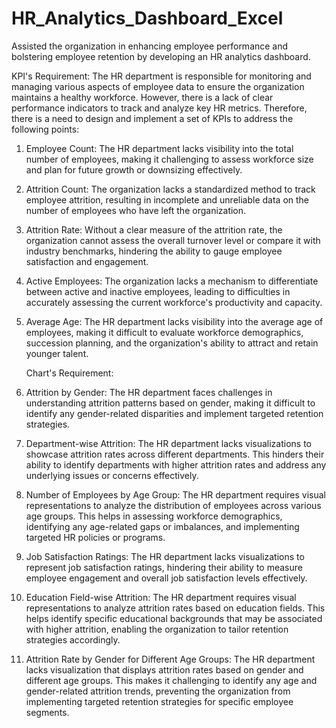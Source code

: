 # HR_Analytics_Dashboard_Excel
Assisted the organization in enhancing employee performance and bolstering employee retention by developing an HR analytics dashboard.

KPI's Requirement: The HR department is responsible for monitoring and managing various aspects of employee data to ensure the organization maintains a healthy workforce. However, there is a lack of clear  performance indicators to track and analyze key HR metrics. Therefore, there is a need to design and implement a set of KPIs to address the following points:

1) Employee Count: The HR department lacks visibility into the total number of employees, making it challenging to assess workforce size and plan for future growth or downsizing effectively.
2) Attrition Count: The organization lacks a standardized method to track employee attrition, resulting in incomplete and unreliable data on the number of employees who have left the organization.
3) Attrition Rate: Without a clear measure of the attrition rate, the organization cannot assess the overall turnover level or compare it with industry benchmarks, hindering the ability to gauge employee satisfaction and engagement.
4) Active Employees: The organization lacks a mechanism to differentiate between active and inactive employees, leading to difficulties in accurately assessing the current workforce's productivity and capacity.
5) Average Age: The HR department lacks visibility into the average age of employees, making it difficult to evaluate workforce demographics, succession planning, and the organization's ability to attract and retain younger talent.

   Chart's Requirement:
1) Attrition by Gender: The HR department faces challenges in understanding attrition patterns based on gender, making it difficult to identify any gender-related disparities and implement targeted retention strategies.
2) Department-wise Attrition: The HR department lacks visualizations to showcase attrition rates across different departments. This hinders their ability to identify departments with higher attrition rates and address any underlying issues or concerns effectively.
3) Number of Employees by Age Group: The HR department requires visual representations to analyze the distribution of employees across various age groups. This helps in assessing workforce demographics, identifying any age-related gaps or imbalances, and implementing targeted HR policies or programs.
4) Job Satisfaction Ratings: The HR department lacks visualizations to represent job satisfaction ratings, hindering their ability to measure employee engagement and overall job satisfaction levels effectively.
5) Education Field-wise Attrition: The HR department requires visual representations to analyze attrition rates based on education fields. This helps identify specific educational backgrounds that may be associated with higher attrition, enabling the organization to tailor retention strategies accordingly.
6) Attrition Rate by Gender for Different Age Groups: The HR department lacks visualization that displays attrition rates based on gender and different age groups. This makes it challenging to identify any age and gender-related attrition trends, preventing the organization from implementing targeted retention strategies for specific employee segments.  
